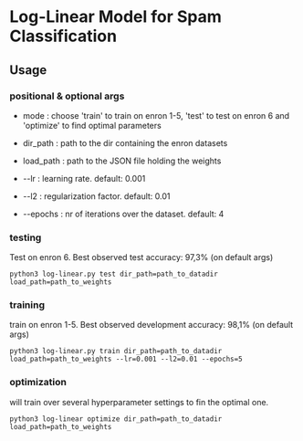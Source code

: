 # Log-Linear Model for Spam Classification

## Usage

### positional & optional args

- mode : choose 'train' to train on enron 1-5, 'test' to test on enron 6 and 'optimize' to find optimal parameters
- dir_path : path to the dir containing the enron datasets
- load_path : path to the JSON file holding the weights
  
- --lr : learning rate. default: 0.001
- --l2 : regularization factor. default: 0.01
- --epochs : nr of iterations over the dataset. default: 4
  
### testing

Test on enron 6. Best observed test accuracy: 97,3% (on default args)

```
python3 log-linear.py test dir_path=path_to_datadir load_path=path_to_weights
```

### training

train on enron 1-5. Best observed development accuracy: 98,1% (on default args)

```
python3 log-linear.py train dir_path=path_to_datadir load_path=path_to_weights --lr=0.001 --l2=0.01 --epochs=5
```

### optimization

will train over several hyperparameter settings to fin the optimal one.

```
python3 log-linear optimize dir_path=path_to_datadir load_path=path_to_weights
```
